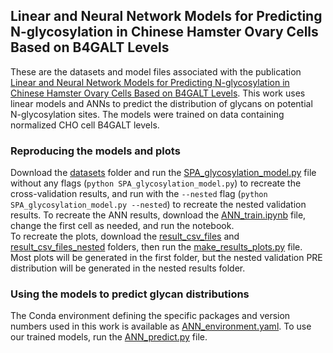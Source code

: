 ## Linear and Neural Network Models for Predicting N-glycosylation in Chinese Hamster Ovary Cells Based on B4GALT Levels
These are the datasets and model files associated with the publication [Linear and Neural Network Models for Predicting N-glycosylation in Chinese Hamster Ovary Cells Based on B4GALT Levels](TODO). This work uses linear models and ANNs to predict the distribution of glycans on potential N-glycosylation sites. The models were trained on data containing normalized CHO cell B4GALT levels.<br>

### Reproducing the models and plots
Download the [datasets](datasets) folder and run the [SPA\_glycosylation\_model.py](SPA_glycosylation_model.py) file without any flags (`python SPA_glycosylation_model.py`) to recreate the cross-validation results, and run with the `--nested` flag (`python SPA_glycosylation_model.py --nested`) to recreate the nested validation results. To recreate the ANN results, download the [ANN\_train.ipynb](ANN_train.ipynb) file, change the first cell as needed, and run the notebook.<br>
To recreate the plots, download the [result\_csv\_files](result_csv_files) and [result\_csv\_files\_nested](result_csv_files_nested) folders, then run the [make\_results\_plots.py](make_results_plots.py) file. Most plots will be generated in the first folder, but the nested validation PRE distribution will be generated in the nested results folder.

### Using the models to predict glycan distributions
The Conda environment defining the specific packages and version numbers used in this work is available as [ANN\_environment.yaml](ANN_environment.yaml). To use our trained models, run the [ANN\_predict.py](ANN_predict.py) file.

